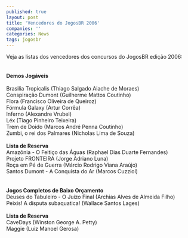 ```yaml
---
published: true
layout: post
title: 'Vencedores do JogosBR 2006'
companies: ''
categories: News
tags: jogosbr
---
```

Veja as listas dos vencedores dos concursos do JogosBR edição 2006:<br /><br /><br /><span style="font-weight: bold;">Demos Jogáveis</span><br /><br />Brasilia Tropicalis (Thiago Salgado Aiache de Moraes)<br />Conspiração Dumont (Guilherme Mattos Coutinho)<br />Flora    (Francisco Oliveira de Queiroz)<br />Fórmula Galaxy (Artur Corrêa)<br />Inferno (Alexandre Vrubel)<br />Léx (Tiago Pinheiro Teixeira)<br />Trem de Doido (Marcos André Penna Coutinho)<br />Zumbi, o rei dos Palmares (Nicholas Lima de Souza)<br /><br /><span style="font-weight: bold;">Lista de Reserva    </span><br />Amazônia - O Feitiço das Águas (Raphael Dias Duarte Fernandes)<br />Projeto FRONTEIRA (Jorge Adriano Luna)<br />Roça em Pé de Guerra (Márcio Rodrigo Viana Araújo)<br />Santos Dumont - A Conquista do Ar (Marcos Cuzziol)<br /><br /><br /><span style="font-weight: bold;">Jogos Completos de Baixo Orçamento</span><br />Deuses do Tabuleiro - O Juízo Final (Archias Alves de Almeida Filho)<br />Peixis! A disputa subaquatica! (Wallace Santos Lages)<br /><br /><span style="font-weight: bold;">Lista de Reserva    </span><br />CaveDays (Winston George A. Petty)<br />Maggie (Luiz Manoel Gerosa)